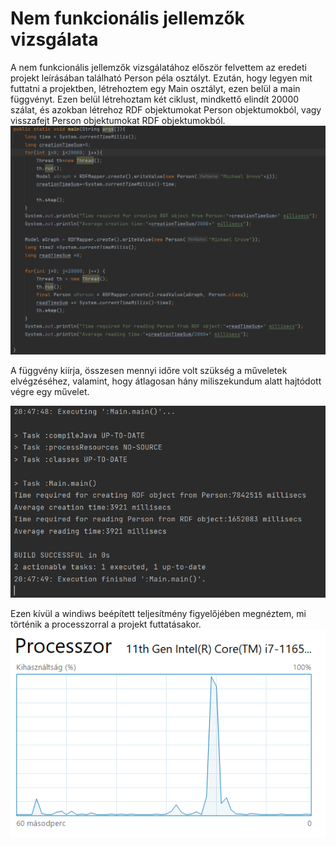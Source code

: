 # Nem funkcionális jellemzők vizsgálata
A nem funkcionális jellemzők vizsgálatához először felvettem az eredeti projekt leírásában található Person péla osztályt. Ezután, hogy legyen mit futtatni a projektben, létrehoztem egy Main osztályt, ezen belül a main függvényt. Ezen belül létrehoztam két ciklust, mindkettő elindít 20000 szálat, és azokban létrehoz RDF objektumokat Person objektumokból, vagy visszafejt Person objektumokat RDF objektumokból.
![](pictures/perf/method_1.png)

 A függvény kiírja, összesen mennyi időre volt szükség a műveletek elvégzéséhez, valamint, hogy átlagosan hány miliszekundum alatt hajtódott végre egy művelet.

 ![](pictures/perf/method_output.png)

Ezen kívül a windiws beépített teljesítmény figyelőjében megnéztem, mi történik a processzorral a projekt futtatásakor.
![](pictures/perf/CPU.png)
